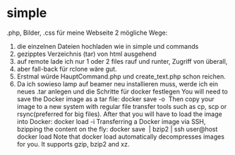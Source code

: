 # simple
.php, Bilder, .css für meine Webseite
2 mögliche Wege:
1. die einzelnen Dateien hochladen wie in simple und commands
2. gezipptes Verzeichnis (tar) von html ausgehend
3. auf remote lade ich nur 1 oder 2 files rauf und runter, Zugriff von überall,
4. aber fall-back für rclone wäre gut. 
5. Erstmal würde HauptCommand.php und create_text.php schon reichen.
6. Da ich sowieso lamp auf beamer neu installieren muss, werde ich ein neues .tar anlegen und die Schritte für docker festlegen 
You will need to save the Docker image as a tar file:
docker save -o <path for generated tar file> <image name>
Then copy your image to a new system with regular file transfer tools such as cp, scp or rsync(preferred for big files). After that you will have to load the image into Docker:
docker load -i <path to image tar file>
Transferring a Docker image via SSH, bzipping the content on the fly:
docker save <image> | bzip2 | ssh user@host docker load
Note that docker load automatically decompresses images for you. It supports gzip, bzip2 and xz.
